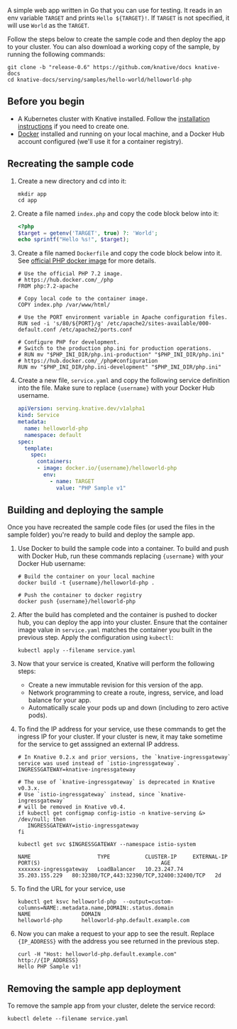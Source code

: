 A simple web app written in Go that you can use for testing. It reads in an env
variable `TARGET` and prints `Hello ${TARGET}!`. If `TARGET` is not specified,
it will use `World` as the `TARGET`.

Follow the steps below to create the sample code and then deploy the app to your
cluster. You can also download a working copy of the sample, by running the
following commands:

 ```shell
 git clone -b "release-0.6" https://github.com/knative/docs knative-docs
 cd knative-docs/serving/samples/hello-world/helloworld-php
 ```

## Before you begin

- A Kubernetes cluster with Knative installed. Follow the
  [installation instructions](../../../../install/README.md) if you need to
  create one.
- [Docker](https://www.docker.com) installed and running on your local machine,
  and a Docker Hub account configured (we'll use it for a container registry).

## Recreating the sample code

1. Create a new directory and cd into it:

    ```shell
    mkdir app
    cd app
    ```

1. Create a file named `index.php` and copy the code block below into it:

    ```php
    <?php
    $target = getenv('TARGET', true) ?: 'World';
    echo sprintf("Hello %s!", $target);
    ```

1. Create a file named `Dockerfile` and copy the code block below into it. See
   [official PHP docker image](https://hub.docker.com/_/php/) for more details.

    ```docker
    # Use the official PHP 7.2 image.
    # https://hub.docker.com/_/php
    FROM php:7.2-apache

    # Copy local code to the container image.
    COPY index.php /var/www/html/

    # Use the PORT environment variable in Apache configuration files.
    RUN sed -i 's/80/${PORT}/g' /etc/apache2/sites-available/000-default.conf /etc/apache2/ports.conf

    # Configure PHP for development.
    # Switch to the production php.ini for production operations.
    # RUN mv "$PHP_INI_DIR/php.ini-production" "$PHP_INI_DIR/php.ini"
    # https://hub.docker.com/_/php#configuration
    RUN mv "$PHP_INI_DIR/php.ini-development" "$PHP_INI_DIR/php.ini"
    ```

1. Create a new file, `service.yaml` and copy the following service definition
   into the file. Make sure to replace `{username}` with your Docker Hub
   username.

    ```yaml
    apiVersion: serving.knative.dev/v1alpha1
    kind: Service
    metadata:
      name: helloworld-php
      namespace: default
    spec:
      template:
        spec:
          containers:
          - image: docker.io/{username}/helloworld-php
            env:
              - name: TARGET
                value: "PHP Sample v1"
    ```

## Building and deploying the sample

Once you have recreated the sample code files (or used the files in the sample
folder) you're ready to build and deploy the sample app.

1. Use Docker to build the sample code into a container. To build and push with
   Docker Hub, run these commands replacing `{username}` with your Docker Hub
   username:

    ```shell
    # Build the container on your local machine
    docker build -t {username}/helloworld-php .

    # Push the container to docker registry
    docker push {username}/helloworld-php
    ```

1. After the build has completed and the container is pushed to docker hub, you
   can deploy the app into your cluster. Ensure that the container image value
   in `service.yaml` matches the container you built in the previous step. Apply
   the configuration using `kubectl`:

    ```shell
    kubectl apply --filename service.yaml
    ```

1. Now that your service is created, Knative will perform the following steps:

   - Create a new immutable revision for this version of the app.
   - Network programming to create a route, ingress, service, and load balance
     for your app.
   - Automatically scale your pods up and down (including to zero active pods).

1. To find the IP address for your service, use these commands to get the
   ingress IP for your cluster. If your cluster is new, it may take sometime for
   the service to get asssigned an external IP address.

    ```shell
    # In Knative 0.2.x and prior versions, the `knative-ingressgateway` service was used instead of `istio-ingressgateway`.
    INGRESSGATEWAY=knative-ingressgateway

    # The use of `knative-ingressgateway` is deprecated in Knative v0.3.x.
    # Use `istio-ingressgateway` instead, since `knative-ingressgateway`
    # will be removed in Knative v0.4.
    if kubectl get configmap config-istio -n knative-serving &> /dev/null; then
       INGRESSGATEWAY=istio-ingressgateway
    fi

    kubectl get svc $INGRESSGATEWAY --namespace istio-system

    NAME                     TYPE           CLUSTER-IP     EXTERNAL-IP      PORT(S)                                      AGE
    xxxxxxx-ingressgateway   LoadBalancer   10.23.247.74   35.203.155.229   80:32380/TCP,443:32390/TCP,32400:32400/TCP   2d

    ```

1. To find the URL for your service, use

    ```
    kubectl get ksvc helloworld-php  --output=custom-columns=NAME:.metadata.name,DOMAIN:.status.domain
    NAME                DOMAIN
    helloworld-php      helloworld-php.default.example.com
    ```

1. Now you can make a request to your app to see the result. Replace
   `{IP_ADDRESS}` with the address you see returned in the previous step.

    ```shell
    curl -H "Host: helloworld-php.default.example.com" http://{IP_ADDRESS}
    Hello PHP Sample v1!
    ```

## Removing the sample app deployment

To remove the sample app from your cluster, delete the service record:

```shell
kubectl delete --filename service.yaml
```
